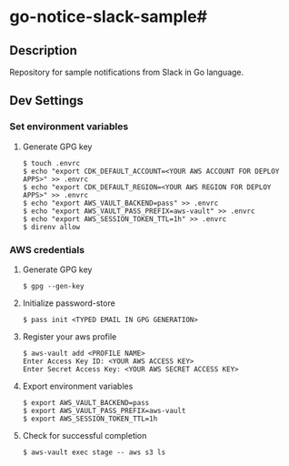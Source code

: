 # go-notice-slack-sample#

## Description

Repository for sample notifications from Slack in Go language.

## Dev Settings

### Set environment variables

1. Generate GPG key
    ```
    $ touch .envrc
    $ echo "export CDK_DEFAULT_ACCOUNT=<YOUR AWS ACCOUNT FOR DEPLOY APPS>" >> .envrc
    $ echo "export CDK_DEFAULT_REGION=<YOUR AWS REGION FOR DEPLOY APPS>" >> .envrc
    $ echo "export AWS_VAULT_BACKEND=pass" >> .envrc
    $ echo "export AWS_VAULT_PASS_PREFIX=aws-vault" >> .envrc
    $ echo "export AWS_SESSION_TOKEN_TTL=1h" >> .envrc
    $ direnv allow
    ```

### AWS credentials

1. Generate GPG key
    ```
    $ gpg --gen-key
    ```
1. Initialize password-store
    ```
    $ pass init <TYPED EMAIL IN GPG GENERATION>
    ```
1. Register your aws profile
    ```
    $ aws-vault add <PROFILE NAME>
    Enter Access Key ID: <YOUR AWS ACCESS KEY>
    Enter Secret Access Key: <YOUR AWS SECRET ACCESS KEY>
    ```
1. Export environment variables
    ```
    $ export AWS_VAULT_BACKEND=pass
    $ export AWS_VAULT_PASS_PREFIX=aws-vault
    $ export AWS_SESSION_TOKEN_TTL=1h
    ```
1. Check for successful completion
    ```
    $ aws-vault exec stage -- aws s3 ls
    ```
